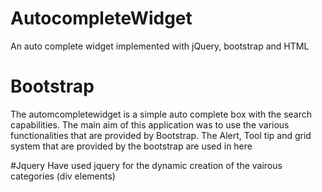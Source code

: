 # AutocompleteWidget
An auto complete widget implemented with jQuery, bootstrap and HTML

# Bootstrap
The automcompletewidget is a simple auto complete box with the search capabilities. The main aim of this application was 
to use the various functionalities that are provided by Bootstrap. The Alert, Tool tip and grid system that are provided
by the bootstrap are used in here

#Jquery
Have used jquery for the dynamic creation of the vairous categories (div elements)
